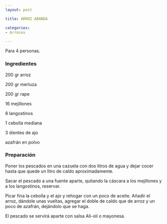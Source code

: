 ```yaml
---
layout: post

title: ARROZ ABANDA

categories:
- Arroces

---
```

Para 4 personas.

<h3>Ingredientes</h3>

200 gr arroz

200 gr merluza

200 gr rape

16 mejillones

8 langostinos

1 cebolla mediana

3 dientes de ajo

azafrán en polvo

<h3>Preparación</h3>

Poner los pescados en una cazuela con dos litros de agua y dejar cocer hasta que quede un litro de caldo aproximadamente.

Sacar el pescado a una fuente aparte, quitando la cáscara a los  mejillones y a los langostinos, reservar.

Picar fina la cebolla y el ajo y rehogar con un poco de aceite. Añadir el arroz, dándole unas vueltas, agregar el doble de caldo que de arroz y un poco de azafrán, dejándolo que se haga.

El pescado se servirá aparte con salsa Ali-olí o mayonesa.